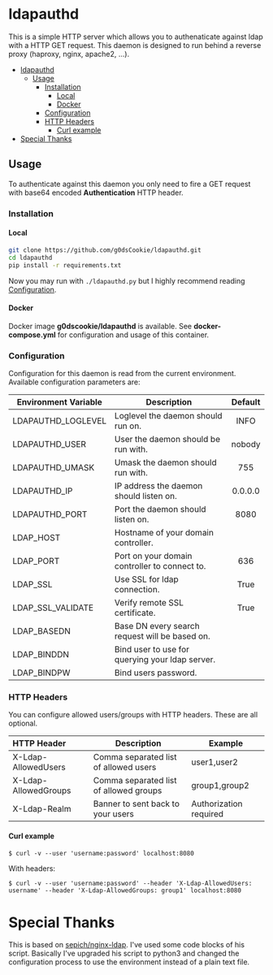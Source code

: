# ldapauthd

This is a simple HTTP server which allows you to authenaticate against ldap with a HTTP GET request. This daemon is designed to run behind a reverse proxy (haproxy, nginx, apache2, ...).

- [ldapauthd](#ldapauthd)
  - [Usage](#usage)
    - [Installation](#installation)
      - [Local](#local)
      - [Docker](#docker)
    - [Configuration](#configuration)
    - [HTTP Headers](#http-headers)
      - [Curl example](#curl-example)
- [Special Thanks](#special-thanks)

## Usage



To authenticate against this daemon you only need to fire a GET request with base64 encoded **Authentication** HTTP header.

### Installation

#### Local

```sh
git clone https://github.com/g0dsCookie/ldapauthd.git
cd ldapauthd
pip install -r requirements.txt
```

Now you may run with `./ldapauthd.py` but I highly recommend reading [Configuration](#configuration).

#### Docker

Docker image **g0dscookie/ldapauthd** is available. See **docker-compose.yml** for configuration and usage of this container.

### Configuration

Configuration for this daemon is read from the current environment. Available configuration parameters are:

| Environment Variable | Description                                     | Default |
| -------------------- | ----------------------------------------------- | :-----: |
| LDAPAUTHD_LOGLEVEL   | Loglevel the daemon should run on.              | INFO    |
| LDAPAUTHD_USER       | User the daemon should be run with.             | nobody  |
| LDAPAUTHD_UMASK      | Umask the daemon should run with.               | 755     |
| LDAPAUTHD_IP         | IP address the daemon should listen on.         | 0.0.0.0 |
| LDAPAUTHD_PORT       | Port the daemon should listen on.               | 8080    |
| LDAP_HOST            | Hostname of your domain controller.             |         |
| LDAP_PORT            | Port on your domain controller to connect to.   | 636     |
| LDAP_SSL             | Use SSL for ldap connection.                    | True    |
| LDAP_SSL_VALIDATE    | Verify remote SSL certificate.                  | True    |
| LDAP_BASEDN          | Base DN every search request will be based on.  |         |
| LDAP_BINDDN          | Bind user to use for querying your ldap server. |         |
| LDAP_BINDPW          | Bind users password.                            |         |

### HTTP Headers

You can configure allowed users/groups with HTTP headers. These are all optional.

| HTTP Header          | Description                             | Example                |
| :------------------- | --------------------------------------- | ---------------------- |
| X-Ldap-AllowedUsers  | Comma separated list of allowed users   | user1,user2            |
| X-Ldap-AllowedGroups | Comma separated list of allowed groups  | group1,group2          |
| X-Ldap-Realm         | Banner to sent back to your users       | Authorization required |

#### Curl example

`$ curl -v --user 'username:password' localhost:8080`

With headers:

`$ curl -v --user 'username:password' --header 'X-Ldap-AllowedUsers: username' --header 'X-Ldap-AllowedGroups: group1' localhost:8080`

# Special Thanks

This is based on [sepich/nginx-ldap](https://github.com/sepich/nginx-ldap).
I've used some code blocks of his script. Basically I've upgraded his script to python3 and changed the configuration process to use the environment instead of a plain text file.
